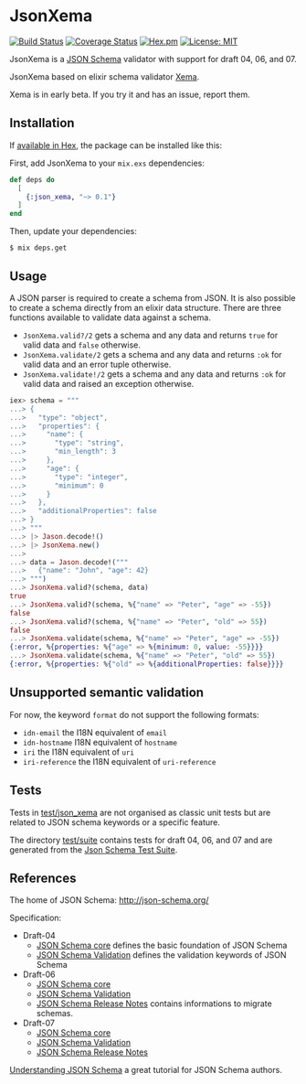 # JsonXema
[![Build Status](https://travis-ci.org/hrzndhrn/json_xema.svg?branch=master)](https://travis-ci.org/hrzndhrn/json_xema)
[![Coverage Status](https://coveralls.io/repos/github/hrzndhrn/json_xema/badge.svg?branch=master)](https://coveralls.io/github/hrzndhrn/json_xema?branch=master)
[![Hex.pm](https://img.shields.io/hexpm/v/json_xema.svg)](https://hex.pm/packages/json_xema)
[![License: MIT](https://img.shields.io/badge/License-MIT-yellow.svg)](https://opensource.org/licenses/MIT)

JsonXema is a [JSON Schema](http://json-schema.org) validator with support
for draft 04, 06, and 07.

JsonXema based on elixir schema validator
[Xema](https://github.com/hrzndhrn/xema).

Xema is in early beta. If you try it and has an issue, report them.

## Installation

If [available in Hex](https://hex.pm), the package can be installed
like this:

First, add JsonXema to your `mix.exs` dependencies:

```elixir
def deps do
  [
    {:json_xema, "~> 0.1"}
  ]
end
```

Then, update your dependencies:

```shell
$ mix deps.get
```

## Usage

A JSON parser is required to create a schema from JSON. It is also possible to
create a schema directly from an elixir data structure. There are three functions available to validate data against a schema.
+ `JsonXema.valid?/2` gets a schema and any data and returns `true` for valid
  data and `false` otherwise.
+ `JsonXema.validate/2` gets a schema and any data and returns `:ok` for valid
  data and an error tuple otherwise.
+ `JsonXema.validate!/2` gets a schema and any data and returns `:ok` for valid
  data and raised an exception otherwise.

```elixir
iex> schema = """
...> {
...>   "type": "object",
...>   "properties": {
...>     "name": {
...>       "type": "string",
...>       "min_length": 3
...>     },
...>     "age": {
...>       "type": "integer",
...>       "minimum": 0
...>     }
...>   },
...>   "additionalProperties": false
...> }
...> """
...> |> Jason.decode!()
...> |> JsonXema.new()
...>
...> data = Jason.decode!("""
...>   {"name": "John", "age": 42}
...> """)
...> JsonXema.valid?(schema, data)
true
...> JsonXema.valid?(schema, %{"name" => "Peter", "age" => -55})
false
...> JsonXema.valid?(schema, %{"name" => "Peter", "old" => 55})
false
...> JsonXema.validate(schema, %{"name" => "Peter", "age" => -55})
{:error, %{properties: %{"age" => %{minimum: 0, value: -55}}}}
...> JsonXema.validate(schema, %{"name" => "Peter", "old" => 55})
{:error, %{properties: %{"old" => %{additionalProperties: false}}}}
```

## Unsupported semantic validation
For now, the keyword `format` do not support the following formats:
+ `idn-email` the I18N equivalent of `email`
+ `idn-hostname` I18N equivalent of `hostname`
+ `iri` the I18N equivalent of `uri`
+ `iri-reference` the I18N equivalent of `uri-reference`

## Tests

Tests in [test/json_xema](test/json_xema) are not organised as classic unit
tests but are related to JSON schema keywords or a specific feature.

The directory [test/suite](test/suite) contains tests for draft 04, 06, and 07
and are generated from the
[Json Schema Test Suite](https://github.com/json-schema-org/JSON-Schema-Test-Suite).

## References

The home of JSON Schema: http://json-schema.org/

Specification:

* Draft-04
  * [JSON Schema core](http://json-schema.org/draft-04/json-schema-core.html)
defines the basic foundation of JSON Schema
  * [JSON Schema Validation](http://json-schema.org/draft-04/json-schema-validation.html)
defines the validation keywords of JSON Schema
* Draft-06
  * [JSON Schema core](http://json-schema.org/draft-06/json-schema-core.html)
  * [JSON Schema Validation](http://json-schema.org/draft-06/json-schema-validation.html)
  * [JSON Schema Release Notes](http://json-schema.org/draft-06/json-schema-release-notes.html)
contains informations to migrate schemas.
* Draft-07
  * [JSON Schema core](http://json-schema.org/draft-07/json-schema-core.html)
  * [JSON Schema Validation](http://json-schema.org/draft-07/json-schema-validation.html)
  * [JSON Schema Release Notes](http://json-schema.org/draft-07/json-schema-release-notes.html)


[Understanding JSON Schema](https://spacetelescope.github.io/understanding-json-schema/index.html)
a great tutorial for JSON Schema authors.
